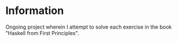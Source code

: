 # Information
Ongoing project wherein I attempt to solve each exercise in the book "Haskell from First Principles".
